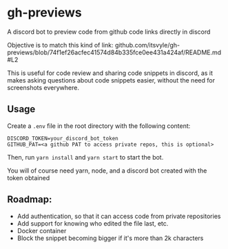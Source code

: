 # gh-previews

A discord bot to preview code from github code links directly in discord

Objective is to match this kind of link: github.com/itsvyle/gh-previews/blob/74f1ef26acfec41574d84b335fce0ee431a424af/README.md#L2

This is useful for code review and sharing code snippets in discord, as it makes asking questions about code snippets easier, without the need for screenshots everywhere.

## Usage

Create a `.env` file in the root directory with the following content:

```
DISCORD_TOKEN=your_discord_bot_token
GITHUB_PAT=<a github PAT to access private repos, this is optional>
```

Then, run `yarn install` and `yarn start` to start the bot.

You will of course need yarn, node, and a discord bot created with the token obtained

## Roadmap:

-   Add authentication, so that it can access code from private repositories
-   Add support for knowing who edited the file last, etc.
-   Docker container
-   Block the snippet becoming bigger if it's more than 2k characters
